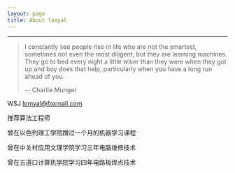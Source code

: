 ```yaml
---
layout: page
title: About lomyal
---
```


<hr>


> I constantly see people rise in life who are not the smartest, sometimes not even the most diligent, but they are learning machines. They go to bed every night a little wiser than they were when they got up and boy does that help, particularly when you have a long run ahead of you.
>
> -- Charlie Munger


WSJ lomyal@foxmail.com

推荐算法工程师

曾在以色列理工学院蹭过一个月的机器学习课程

曾在中关村应用文理学院学习三年电脑维修技术

曾在五道口计算机学院学习四年电路板焊点技术

